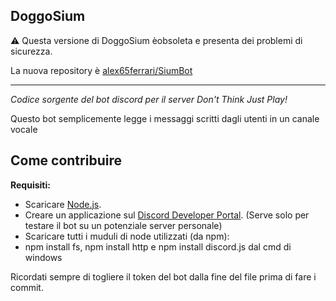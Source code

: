 ## DoggoSium

⚠️ Questa versione di DoggoSium èobsoleta e presenta dei problemi di sicurezza.

La nuova repository è [alex65ferrari/SiumBot](https://github.com/alex65ferrari/SiumBot)

---

_Codice sorgente del bot discord per il server Don't Think Just Play!_

Questo bot semplicemente legge i messaggi scritti dagli utenti in un canale vocale

## Come contribuire

**Requisiti:**
- Scaricare [Node.js](https://nodejs.org/en/).
- Creare un applicazione sul [Discord Developer Portal](https://discord.com/developers/applications). (Serve solo per testare il bot su un potenziale server personale)
- Scaricare tutti i muduli di node utilizzati (da npm):
- npm install fs, npm install http e npm install discord.js dal cmd di windows

Ricordati sempre di togliere il token del bot dalla fine del file prima di fare i commit.
